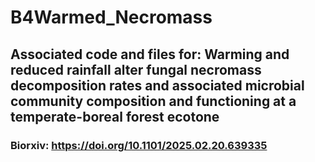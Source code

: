 # B4Warmed_Necromass

## Associated code and files for: Warming and reduced rainfall alter fungal necromass decomposition rates and associated microbial community composition and functioning at a temperate-boreal forest ecotone

### Biorxiv: https://doi.org/10.1101/2025.02.20.639335
